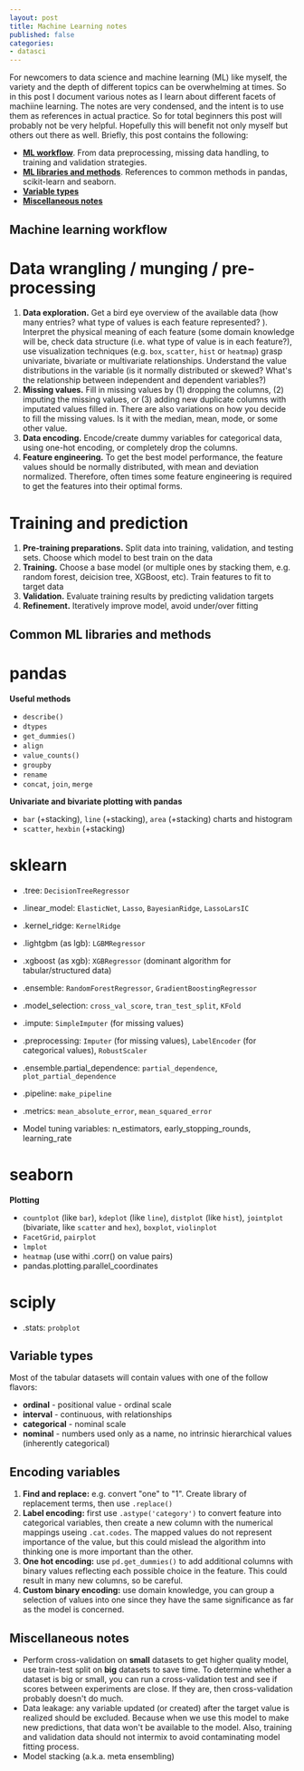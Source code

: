 ```yaml
---
layout: post
title: Machine Learning notes
published: false
categories: 
- datasci
---
```


For newcomers to data science and machine learning (ML) like myself, the variety and the depth of different topics can be overwhelming at times. So in this post I document various notes as I learn about different facets of machiine learning. The notes are very condensed, and the intent is to use them as references in actual practice. So for total beginners this post will probably not be very helpful. Hopefully this will benefit not only myself but others out there as well. Briefly, this post contains the following:  

- [**ML workflow**](#machine-learning-workflow). From data preprocessing, missing data handling, to training and validation strategies.  
- [**ML libraries and methods**](#common-ml-libraries-and-methods). References to common methods in pandas, scikit-learn and seaborn.  
- [**Variable types**](#variable-types)  
- [**Miscellaneous notes**](#miscellaneous-notes)  

## Machine learning workflow

# Data wrangling / munging / pre-processing
1. **Data exploration.** Get a bird eye overview of the available data (how many entries? what type of values is each feature represented? ). Interpret the physical meaning of each feature (some domain knowledge will be, check data structure (i.e. what type of value is in each feature?), use visualization techniques (e.g. `box`, `scatter`, `hist` or `heatmap`) grasp univariate, bivariate or multivariate relationships. Understand the value distributions in the variable (is it normally distributed or skewed? What's the relationship between independent and dependent variables?)
2. **Missing values.** Fill in missing values by (1) dropping the columns, (2) imputing the missing values, or (3) adding new duplicate columns with imputated values filled in. There are also variations on how you decide to fill the missing values. Is it with the median, mean, mode, or some other value.
3. **Data encoding.** Encode/create dummy variables for categorical data, using one-hot encoding, or completely drop the columns.   
4. **Feature engineering.** To get the best model performance, the feature values should be normally distributed, with mean and deviation normalized. Therefore, often times some feature engineering is required to get the features into their optimal forms. 

# Training and prediction
1. **Pre-training preparations.** Split data into training, validation, and testing sets. Choose which model to best train on the data
2. **Training.** Choose a base model (or multiple ones by stacking them, e.g. random forest, deicision tree, XGBoost, etc). Train features to fit to target data 
3. **Validation.** Evaluate training results by predicting validation targets
4. **Refinement.** Iteratively improve model, avoid under/over fitting

## Common ML libraries and methods
# pandas
**Useful methods**
* `describe()`
* `dtypes`
* `get_dummies()`
* `align`
* `value_counts()`
* `groupby`
* `rename`
* `concat`, `join`, `merge`

**Univariate and bivariate plotting with pandas**
* `bar` (+stacking), `line` (+stacking), `area` (+stacking) charts and histogram
* `scatter`, `hexbin` (+stacking)

# sklearn

* .tree: `DecisionTreeRegressor`
* .linear_model: `ElasticNet`, `Lasso`, `BayesianRidge`, `LassoLarsIC`
* .kernel_ridge: `KernelRidge`
* .lightgbm (as lgb): `LGBMRegressor`
* .xgboost (as xgb): `XGBRegressor` (dominant algorithm for tabular/structured data)
* .ensemble: `RandomForestRegressor`, `GradientBoostingRegressor`
* .model_selection: `cross_val_score`, `tran_test_split`, `KFold`
* .impute: `SimpleImputer` (for missing values)
* .preprocessing: `Imputer` (for missing values), `LabelEncoder` (for categorical values), `RobustScaler`
* .ensemble.partial_dependence: `partial_dependence`, `plot_partial_dependence`
* .pipeline: `make_pipeline`

* .metrics: `mean_absolute_error`, `mean_squared_error`

* Model tuning variables: n_estimators, early_stopping_rounds, learning_rate

# seaborn
**Plotting**
* `countplot` (like `bar`), `kdeplot` (like `line`), `distplot` (like `hist`), `jointplot` (bivariate, like `scatter` and `hex`), `boxplot`, `violinplot`
* `FacetGrid`, `pairplot`
* `lmplot`
* `heatmap` (use withi .corr() on value pairs)
* pandas.plotting.parallel_coordinates

# sciply
* .stats: `probplot`

## Variable types
Most of the tabular datasets will contain values with one of the follow flavors:
* **ordinal** - positional value - ordinal scale
* **interval** - continuous, with relationships
* **categorical** - nominal scale
* **nominal** - numbers used only as a name, no intrinsic hierarchical values (inherently categorical)

## Encoding variables
1. **Find and replace:** e.g. convert "one" to "1". Create library of replacement terms, then use `.replace()`
2. **Label encoding:** first use `.astype('category')` to convert feature into categorical variables, then create a new column with the numerical mappings useing `.cat.codes`. The mapped values do not represent importance of the value, but this could mislead the algorithm into thinking one is more important than the other.
3. **One hot encoding:** use `pd.get_dummies()` to add additional columns with binary values reflecting each possible choice in the feature. This could result in many new columns, so be careful.
4. **Custom binary encoding:** use domain knowledge, you can group a selection of values into one since they have the same significance as far as the model is concerned.	


## Miscellaneous notes
* Perform cross-validation on **small** datasets to get higher quality model, use train-test split on **big** datasets to save time. To determine whether a dataset is big or small, you can run a cross-validation test and see if scores between experiments are close. If they are, then cross-validation probably doesn't do much. 
* Data leakage: any variable updated (or created) after the target value is realized should be excluded. Because when we use this model to make new predictions, that data won't be available to the model. Also, training and validation data should not intermix to avoid contaminating model fitting process.
* Model stacking (a.k.a. meta ensembling)

